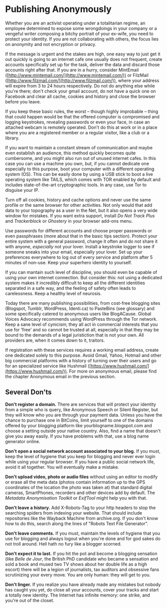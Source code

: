 Publishing Anonymously
======================

Whether you are an activist operating under a totalitarian regime, an employee determined to expose some wrongdoings in your company or a vengeful writer composing a bitchy portrait of your ex-wife, you need to protect your identity. If you are not collaborating with others, the focus lies on anonymity and not encryption or privacy. 

If the message is urgent and the stakes are high, one easy way to just get it out quickly is going to an internet cafe one usually does not frequent, create accounts specifically set up for the task, deliver the data and discard those accounts right after that. If you are in a hurry, consider MintEmail ([http://www.mintemail.com/](http://www.mintemail.com/)) or FilzMail ([http://www.filzmail.com/](http://www.filzmail.com/)), where your address will expire from 3 to 24 hours respectively. Do not do anything else while you're there; don't check your gmail account, do not have a quick one on Facebook and clear all cache, cookies and history and close the browser before you leave.

If you keep these basic rules, the worst – though highly improbable – thing that could happen would be that the offered computer is compromised and logging keystrokes, revealing passwords or even your face, in case an attached webcam is remotely operated. Don't do this at work or in a place where you are a registered member or a regular visitor, like a club or a library.

If you want to maintain a constant stream of communication and maybe even establish an audience, this method quickly becomes quite cumbersome, and you might also run out of unused internet cafes. In this case you can use a machine you own, but, if you cannot dedicate one especially to this purpose, boot your computer with a different operating system (OS). This can be easily done by using a USB stick to boot a live operating system like TAILS, which comes with TOR enabled by default and includes state-of-the-art cryptographic tools. In any case, use Tor to disguise your IP.

Turn off all cookies, history and cache options and never use the same profile or the same browser for other activities. Not only would that add data to your topography as a user in the Net, but it also opens a very wide window for mistakes. If you want extra support, install *Do Not Track Plus* and *Trackerblock* or *Ghostery* in your browser add-ons menu.

Use passwords for different accounts and choose proper passwords or even passphrases (more about that in the basic tips section). Protect your entire system with a general password, change it often and do not share it with anyone, *especially* not your lover. Install a keystroke logger to see if someone sneaks into your email, especially your lover. Set up your preferences everywhere to log out of every service and platform after 5 minutes of non-use. Keep your superhero identity to yourself.

If you can mantain such level of discipline, you should even be capable of using your own internet connection. But consider this: not using a dedicated system makes it incredibly difficult to keep all the different identities separated in a safe way, and the feeling of safety often leads to carelessness. Keep a healthy level of neurosis.

Today there are many publishing possibilities, from cost-free blogging sites (Blogspot, Tumblr, WordPress, Identi.ca) to PasteBins (see glossary) and some specifically catered to anonymous users like BlogACause. Global Voices Advocacy recommends using WordPress through the Tor network. Keep a sane level of cynicism; they all act in commercial interests that you use for 'free' and so cannot be trusted at all, especially in that they may be bound to the demands of a legal juristiction that is not your own. All providers are, when it comes down to it, traitors.

If registration with these services requires a working email address, create one dedicated solely to this purpose. Avoid Gmail, Yahoo, Hotmail and other big commercial platforms with a history of turning over their users and go for an specialized service like Hushmail ([https://www.hushmail.com/](https://www.hushmail.com/)). For more on anonymous email, please find the chapter Anonymous email in the previous section.

Several Don'ts
--------------

**Don't register a domain.** There are services that will protect your identity from a simple who is query, like Anonymous Speech or Silent Register, but they will know who you are through your payment data. Unless you have the chance to purchase one in BitCoins, limit yourself to one of the domains offered by your blogging platform like yourblogname.blogspot.com and choose a setting outside your native country. Also, find a name that doesn't give you away easily. If you have problems with that, use a blog name generator online.

**Don't open a social network account associated to your blog.** If you must, keep the level of hygiene that you keep for blogging and never ever login while using your regular browser. If you have a public social network life, avoid it all together. You will eventually make a mistake.

**Don't upload video, photo or audio files** without using an editor to modify or erase all the meta data (photos contain information up to the GPS coordinates of the location the photo was taken at) that standard digital cameras, SmartPhones, recorders and other devices add by default. The *Metadata Anonymisation Toolkit* or *ExifTool* might help you with that.

**Don't leave a history.** Add X-Robots-Tag to your http headers to stop the searching spiders from indexing your website. That should include repositories like the Wayback Machine from archive.org. If you don't know how to do this, search along the lines of "Robots Text File Generator".

**Don't leave comments.** If you must, maintain the levels of hygiene that you use for blogging and always logout when you're done and for god sakes do not troll around. Hell hath no fury like a blogger scorned. 

**Don't expect it to last.** If you hit the pot and become a blogging sensation (like *Belle de Jour*, the British PhD candidate who became a sensation and sold a book and mused two TV shows about her double life as a high escort) there will be a legion of journalists, tax auditors and obsessive fans scrutinizing your every move. You are only human: they will get to you.

**Don't linger.** If you realize you have already made any mistakes but nobody has caught you yet, do close all your accounts, cover your tracks and start a totally new identity. The Internet has infinite memory: one strike, and you're out of the closet.
